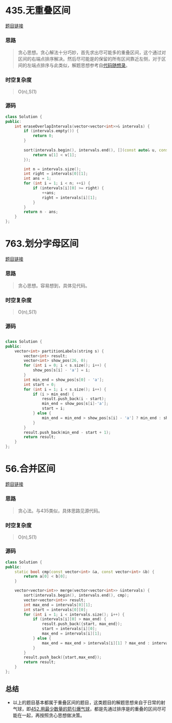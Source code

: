 # 435.无重叠区间

[题目链接](https://leetcode.cn/problems/non-overlapping-intervals/description/)

### 思路

> 贪心思想。贪心解法十分巧妙，首先求出尽可能多的重叠区间，这个通过对区间的右端点排序解决。然后尽可能是的保留的所有区间靠近左侧，对于区间的左端点排序与此类似，解题思想参考自[代码随想录](https://programmercarl.com/0435.%E6%97%A0%E9%87%8D%E5%8F%A0%E5%8C%BA%E9%97%B4.html)。

### 时空复杂度

> O(n),S(1)

### 源码

```C++
class Solution {
public:
    int eraseOverlapIntervals(vector<vector<int>>& intervals) {
        if (intervals.empty()) {
            return 0;
        }
        
        sort(intervals.begin(), intervals.end(), [](const auto& u, const auto& v) {
            return u[1] < v[1];
        });

        int n = intervals.size();
        int right = intervals[0][1];
        int ans = 1;
        for (int i = 1; i < n; ++i) {
            if (intervals[i][0] >= right) {
                ++ans;
                right = intervals[i][1];
            }
        }
        return n - ans;
    }
};
```

# 763.划分字母区间

[题目链接](https://leetcode.cn/problems/partition-labels/description/)

### 思路

> 贪心思想。容易想到，具体见代码。

### 时空复杂度

> O(n),S(1)

### 源码

```C++

class Solution {
public:
    vector<int> partitionLabels(string s) {
        vector<int> result;
        vector<int> show_pos(26, 0);
        for (int i = 0; i < s.size(); i++) {
            show_pos[s[i] - 'a'] = i;
        }
        int min_end = show_pos[s[0] - 'a'];
        int start = 0;
        for (int i = 1; i < s.size(); i++) {
            if (i > min_end) {
                result.push_back(i - start);
                min_end = show_pos[s[i]-'a'];
                start = i;
            } else {
                min_end = min_end > show_pos[s[i] - 'a'] ? min_end : show_pos[s[i] - 'a'];
            }
        }
        result.push_back(min_end - start + 1);
        return result;
    }
};
```

# 56.合并区间

[题目链接](https://leetcode.cn/problems/merge-intervals/description/)

### 思路

> 贪心法。与435类似，具体思路见源代码。

### 时空复杂度

> O(n),S(1)

### 源码

```C++
class Solution {
public:
    static bool cmp(const vector<int> &a, const vector<int> &b) {
        return a[0] < b[0];
    }

    vector<vector<int>> merge(vector<vector<int>> &intervals) {
        sort(intervals.begin(), intervals.end(), cmp);
        vector<vector<int>> result;
        int max_end = intervals[0][1];
        int start = intervals[0][0];
        for (int i = 1; i < intervals.size(); i++) {
            if (intervals[i][0] > max_end) {
                result.push_back({start, max_end});
                start = intervals[i][0];
                max_end = intervals[i][1];
            } else {
                max_end = max_end > intervals[i][1] ? max_end : intervals[i][1];
            }
        }
        result.push_back({start,max_end});
        return result;
    }
};

```

## 总结

* 以上的题目基本都属于重叠区间的题目，这类题目的解题思想来自于日常的射气球，即[452.用最少数量的箭引爆气球](https://leetcode.cn/problems/minimum-number-of-arrows-to-burst-balloons/description/)，都是先通过排序是的重叠的区间尽可能在一起，再按照贪心思想做决策。
